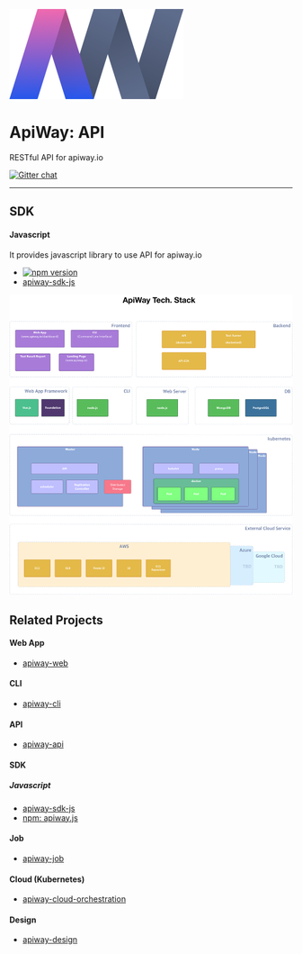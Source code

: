 ![logo](https://github.com/ApiWay/apiway-design/blob/master/img/logo.png)

# ApiWay: API
RESTful API for apiway.io

<a href="https://gitter.im/ApiWay/apiway-api?utm_source=badge&utm_medium=badge&utm_campaign=pr-badge&utm_content=badge"><img src="https://badges.gitter.im/Join Chat.svg" alt="Gitter chat" height="20"></a>

---

## SDK
#### Javascript
It provides javascript library to use API for apiway.io
* [![npm version](https://badge.fury.io/js/apiway.js.svg)](https://badge.fury.io/js/apiway.js)
* [apiway-sdk-js](https://github.com/ApiWay/apiway-sdk-js)


![ApiWay Tech. Stack](https://github.com/ApiWay/apiway-cli/blob/master/docs/img/apiway_tech_stack.png)


## Related Projects
#### Web App
* [apiway-web](https://github.com/ApiWay/apiway-web)
#### CLI
* [apiway-cli](https://github.com/ApiWay/apiway-cli)
#### API
* [apiway-api](https://github.com/ApiWay/apiway-api)
#### SDK
##### Javascript
* [apiway-sdk-js](https://github.com/ApiWay/apiway-sdk-js)
* [npm: apiway.js](https://www.npmjs.com/package/apiway.js)
#### Job
* [apiway-job](https://github.com/ApiWay/apiway-job)
#### Cloud (Kubernetes)
* [apiway-cloud-orchestration](https://github.com/ApiWay/apiway-cloud-orchestration)
#### Design
* [apiway-design](https://github.com/ApiWay/apiway-design)

